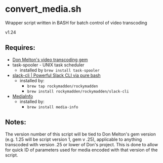 # convert_media.sh

Wrapper script written in BASH for batch control of video transcoding

v1.24

## Requires:
 
* [Don Melton's video transcoding gem](https://github.com/donmelton/video_transcoding)
* task-spooler - UNIX task scheduler 
  * installed by `brew install task-spooler`
* [slack-cli | Powerful Slack CLI via pure bash](https://github.com/rockymadden/slack-cli) 
  * installed by: 
    * `brew tap rockymadden/rockymadden`
	* `brew install rockymadden/rockymadden/slack-cli`
* [MediaInfo](https://mediaarea.net)
  * installed by: 
    * `brew install media-info`
		
## Notes:

The version number of this script will be tied to Don Melton's gem version (e.g. 1.25 will be script version 1, gem v .25), applicable to anything transcoded with version .25 or lower of Don's project. This is done to allow for quick ID of parameters used for media encoded with that version of the script. 

